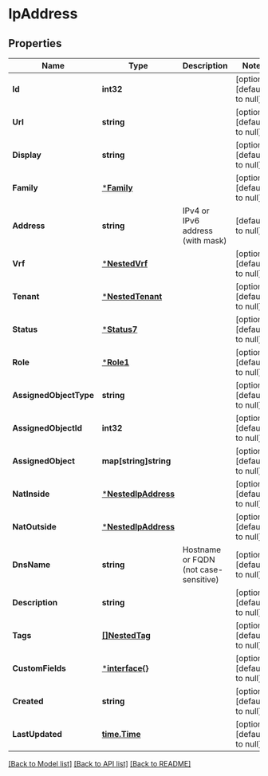 # IpAddress

## Properties
Name | Type | Description | Notes
------------ | ------------- | ------------- | -------------
**Id** | **int32** |  | [optional] [default to null]
**Url** | **string** |  | [optional] [default to null]
**Display** | **string** |  | [optional] [default to null]
**Family** | [***Family**](Family.md) |  | [optional] [default to null]
**Address** | **string** | IPv4 or IPv6 address (with mask) | [default to null]
**Vrf** | [***NestedVrf**](NestedVRF.md) |  | [optional] [default to null]
**Tenant** | [***NestedTenant**](NestedTenant.md) |  | [optional] [default to null]
**Status** | [***Status7**](Status_7.md) |  | [optional] [default to null]
**Role** | [***Role1**](Role_1.md) |  | [optional] [default to null]
**AssignedObjectType** | **string** |  | [optional] [default to null]
**AssignedObjectId** | **int32** |  | [optional] [default to null]
**AssignedObject** | **map[string]string** |  | [optional] [default to null]
**NatInside** | [***NestedIpAddress**](NestedIPAddress.md) |  | [optional] [default to null]
**NatOutside** | [***NestedIpAddress**](NestedIPAddress.md) |  | [optional] [default to null]
**DnsName** | **string** | Hostname or FQDN (not case-sensitive) | [optional] [default to null]
**Description** | **string** |  | [optional] [default to null]
**Tags** | [**[]NestedTag**](NestedTag.md) |  | [optional] [default to null]
**CustomFields** | [***interface{}**](interface{}.md) |  | [optional] [default to null]
**Created** | **string** |  | [optional] [default to null]
**LastUpdated** | [**time.Time**](time.Time.md) |  | [optional] [default to null]

[[Back to Model list]](../README.md#documentation-for-models) [[Back to API list]](../README.md#documentation-for-api-endpoints) [[Back to README]](../README.md)



